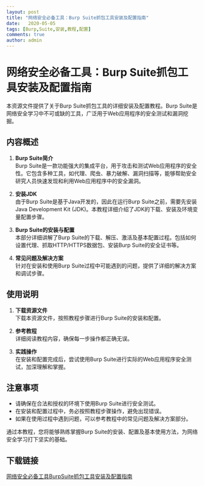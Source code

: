 ```yaml
---
layout: post
title: "网络安全必备工具：Burp Suite抓包工具安装及配置指南"
date:   2020-05-05
tags: [Burp,Suite,安装,教程,配置]
comments: true
author: admin
---
```

# 网络安全必备工具：Burp Suite抓包工具安装及配置指南

本资源文件提供了关于Burp Suite抓包工具的详细安装及配置教程。Burp Suite是网络安全学习中不可或缺的工具，广泛用于Web应用程序的安全测试和漏洞挖掘。

## 内容概述

1. **Burp Suite简介**  
   Burp Suite是一款功能强大的集成平台，用于攻击和测试Web应用程序的安全性。它包含多种工具，如代理、爬虫、暴力破解、漏洞扫描等，能够帮助安全研究人员快速发现和利用Web应用程序中的安全漏洞。

2. **安装JDK**  
   由于Burp Suite是基于Java开发的，因此在运行Burp Suite之前，需要先安装Java Development Kit (JDK)。本教程详细介绍了JDK的下载、安装及环境变量配置步骤。

3. **Burp Suite的安装与配置**  
   本部分详细讲解了Burp Suite的下载、解压、激活及基本配置过程。包括如何设置代理、抓取HTTP/HTTPS数据包、安装Burp Suite的安全证书等。

4. **常见问题及解决方案**  
   针对在安装和使用Burp Suite过程中可能遇到的问题，提供了详细的解决方案和调试步骤。

## 使用说明

1. **下载资源文件**  
   下载本资源文件，按照教程步骤进行Burp Suite的安装和配置。

2. **参考教程**  
   详细阅读教程内容，确保每一步操作都正确无误。

3. **实践操作**  
   在安装和配置完成后，尝试使用Burp Suite进行实际的Web应用程序安全测试，加深理解和掌握。

## 注意事项

- 请确保在合法和授权的环境下使用Burp Suite进行安全测试。
- 在安装和配置过程中，务必按照教程步骤操作，避免出现错误。
- 如果在使用过程中遇到问题，可以参考教程中的常见问题及解决方案部分。

通过本教程，您将能够熟练掌握Burp Suite的安装、配置及基本使用方法，为网络安全学习打下坚实的基础。

## 下载链接

[网络安全必备工具BurpSuite抓包工具安装及配置指南](https://pan.quark.cn/s/c576de036635)